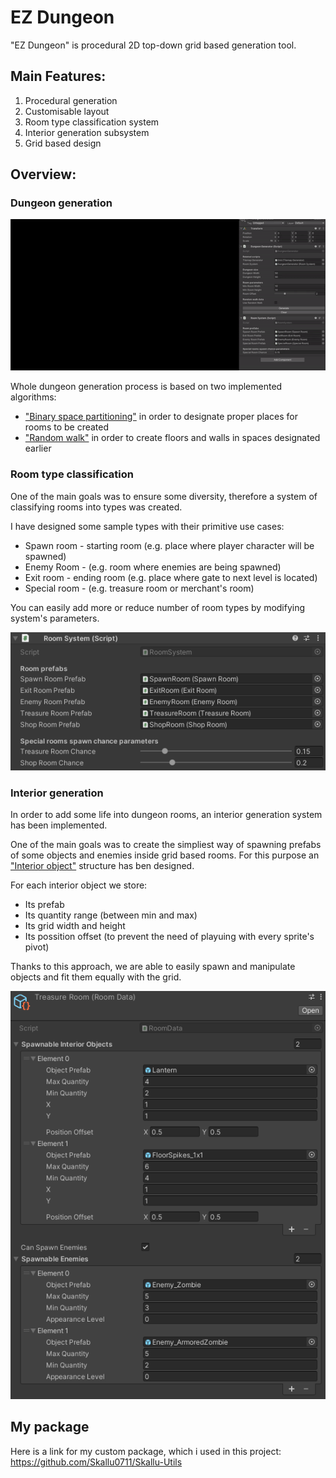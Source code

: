 # EZ Dungeon
"EZ Dungeon" is procedural 2D top-down grid based generation tool.

## Main Features:
1. Procedural generation
2. Customisable layout
3. Room type classification system
4. Interior generation subsystem
5. Grid based design

## Overview:

### Dungeon generation

<img src="images/scr_dungeonGeneration.gif">

Whole dungeon generation process is based on two implemented algorithms:
* ["Binary space partitioning"](https://en.wikipedia.org/wiki/Binary_space_partitioning) in order to designate proper places for rooms to be created
* ["Random walk"](https://en.wikipedia.org/wiki/Random_walk) in order to create floors and walls in spaces designated earlier

### Room type classification
One of the main goals was to ensure some diversity, therefore a system of classifying rooms into types was created.

I have designed some sample types with their primitive use cases:
* Spawn room - starting room (e.g. place where player character will be spawned)
* Enemy Room - (e.g. room where enemies are being spawned)
* Exit room - ending room (e.g. place where gate to next level is located)
* Special room - (e.g. treasure room or merchant's room)

You can easily add more or reduce number of room types by modifying system's parameters.

<img src="images/scr_roomSystem.png">

### Interior generation
In order to add some life into dungeon rooms, an interior generation system has been implemented.

One of the main goals was to create the simpliest way of spawning prefabs of some objects and enemies inside grid based rooms.
For this purpose an ["Interior object"](EZ_Dungeon/LevelGeneration/InteriorGeneration/InteriorObject.cs) structure has ben designed.

For each interior object we store:
* Its prefab
* Its quantity range (between min and max)
* Its grid width and height
* Its possition offset (to prevent the need of playuing with every sprite's pivot)

Thanks to this approach, we are able to easily spawn and manipulate objects and fit them equally with the grid.

<img src="images/scr_interiorSystem.png">

## My package
Here is a link for my custom package, which i used in this project:
https://github.com/Skallu0711/Skallu-Utils
